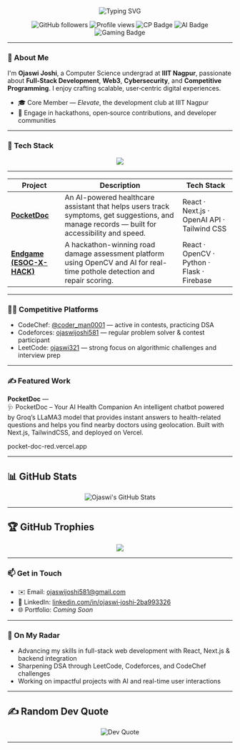 <!-- GitHub Banner -->
<!-- Typing SVG Banner (wrapped correctly) -->
<div>
<p align="center">
  <img src="https://readme-typing-svg.demolab.com?font=Fira+Code&duration=3000&pause=1000&color=00F7FF&center=true&vCenter=true&multiline=true&width=700&height=100&lines=Hi+I'm+Ojaswi;CS+Undergrad+at+IIIT+Nagpur;Full-Stack+Dev+%7C+Artificial+Intelligence+%7C+Video+Games" alt="Typing SVG" />
</p>
</div>
<p align="center">
  <img src="https://img.shields.io/github/followers/OjaswiJoshi13?label=Followers&style=social" alt="GitHub followers">
  <img src="https://komarev.com/ghpvc/?username=OjaswiJoshi13&label=Profile+Views&color=0e75b6&style=flat" alt="Profile views" />
  <img src="https://img.shields.io/badge/CodeChef-⭐%20%20CP-orange" alt="CP Badge"/>
  <img src="https://img.shields.io/badge/AI-Explorer-blueviolet" alt="AI Badge"/>
  <img src="https://img.shields.io/badge/Video Games-Enthusiast-darkred" alt="Gaming Badge"/>
</p>


---

### 👋 About Me

I'm **Ojaswi Joshi**, a Computer Science undergrad at **IIIT Nagpur**, passionate about **Full‑Stack Development**, **Web3**, **Cybersecurity**, and **Competitive Programming**. I enjoy crafting scalable, user‑centric digital experiences.

- 🎓 Core Member — *Elevate*, the development club at IIIT Nagpur  
- 💼 Engage in hackathons, open‑source contributions, and developer communities

---

### 🧰 Tech Stack

<p align="center">
  <img src="https://skillicons.dev/icons?i=cpp,c,python,html,css,js,php,react,nextjs,nodejs,express,mongodb,mysql,firebase,tailwind,git,github,linux,postman" />
</p>

---

| Project                                                                           | Description                                                                                                                                  | Tech Stack                                  |
| --------------------------------------------------------------------------------- | -------------------------------------------------------------------------------------------------------------------------------------------- | ------------------------------------------- |
| [**PocketDoc**](https://github.com/OjaswiJoshi13/PocketDoc)                       | An AI-powered healthcare assistant that helps users track symptoms, get suggestions, and manage records — built for accessibility and speed. | React · Next.js · OpenAI API · Tailwind CSS |
| [**Endgame (ESOC-X-HACK)**](https://github.com/OjaswiJoshi13/Endgame_ESOC-X-HACK) | A hackathon-winning road damage assessment platform using OpenCV and AI for real-time pothole detection and repair scoring.                  | React · OpenCV · Python · Flask · Firebase  |


---

### 🧑‍💻 Competitive Platforms

- CodeChef: [@coder_man0001](https://www.codechef.com/users/coder_man0001) — active in contests, practicing DSA  
- Codeforces: [ojaswijoshi581](https://codeforces.com/profile/ojaswijoshi581) — regular problem solver & contest participant  
- LeetCode: [ojaswi321](https://leetcode.com/u/ojaswi321) — strong focus on algorithmic challenges and interview prep  

---

### ✍️ Featured Work

**PocketDoc** —  
🩺 PocketDoc – Your AI Health Companion An intelligent chatbot powered by Groq’s LLaMA3 model that provides instant answers to health-related questions and helps you find nearby doctors using geolocation. Built with Next.js, TailwindCSS, and deployed on Vercel.

pocket-doc-red.vercel.app

---

## 📊 GitHub Stats

<p align="center">
  <img src="https://github-readme-stats.vercel.app/api?username=OjaswiJoshi13&show_icons=true&theme=tokyonight" alt="Ojaswi's GitHub Stats" />
</p>

---

## 🏆 GitHub Trophies

<p align="center">
  <img src="https://github-profile-trophy.vercel.app/?username=OjaswiJoshi13&theme=tokyonight&no-frame=true&column=7&margin-w=5" />
</p>

---

### 📫 Get in Touch

- ✉️ Email: ojaswijoshi581@gmail.com  
- 🔗 LinkedIn: [linkedin.com/in/ojaswi‑joshi‑2ba993326](https://www.linkedin.com/in/ojaswi-joshi-2ba993326)  
- 🌐 Portfolio: *Coming Soon*

---

### 🌱 On My Radar

- Advancing my skills in full-stack web development with React, Next.js & backend integration
- Sharpening DSA through LeetCode, Codeforces, and CodeChef challenges
- Working on impactful projects with AI and real-time user interactions

---

## ✍️ Random Dev Quote

<p align="center">
  <img src="https://quotes-github-readme.vercel.app/api?type=horizontal&theme=dark" alt="Dev Quote" />
</p>

---

